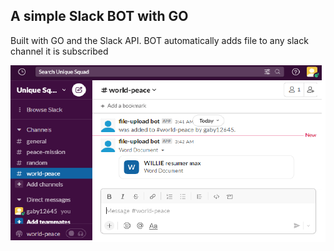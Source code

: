 ## A simple Slack BOT with GO 

Built with GO and the Slack API.
BOT automatically adds file to any slack channel it is subscribed

![bot preview](./file-bot_preview.png?raw=true "bot preview")

